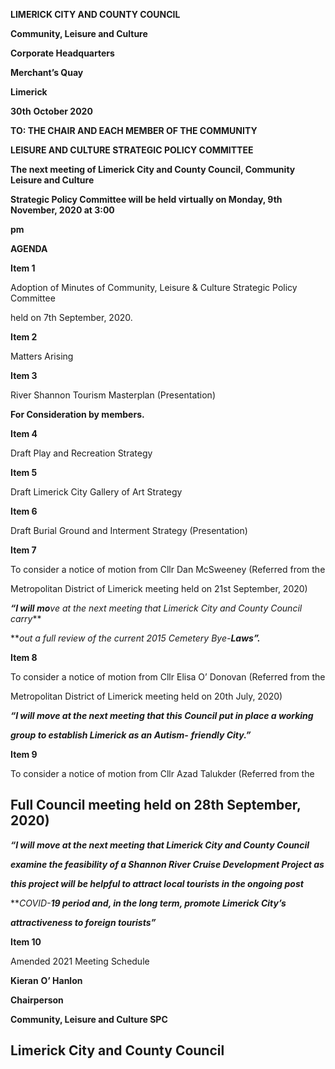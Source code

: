 **LIMERICK CITY AND COUNTY COUNCIL**

**Community, Leisure and Culture**

**Corporate Headquarters**

**Merchant’s Quay**

**Limerick**

**30th** **October 2020**

**TO: THE CHAIR AND EACH MEMBER OF THE COMMUNITY**

**LEISURE AND CULTURE STRATEGIC POLICY COMMITTEE**

**The next meeting of Limerick City and County Council, Community Leisure and Culture**

**Strategic Policy Committee will be held virtually on Monday, 9th** **November, 2020 at 3:00**

**pm**

**AGENDA**

**Item 1**

Adoption of Minutes of Community, Leisure & Culture Strategic Policy Committee

held on 7th September, 2020.

**Item 2**

Matters Arising

**Item 3**

River Shannon Tourism Masterplan (Presentation)

**For Consideration by members.**

**Item 4**

Draft Play and Recreation Strategy

**Item 5**

Draft Limerick City Gallery of Art Strategy

**Item 6**

Draft Burial Ground and Interment Strategy (Presentation)

**Item 7**

To consider a notice of motion from Cllr Dan McSweeney (Referred from the

Metropolitan District of Limerick meeting held on 21st September, 2020)

***“I will mo**ve at the next meeting that Limerick City and County Council carry***

***out a full review of the current 2015 Cemetery Bye-**Laws”.***

**Item 8**

To consider a notice of motion from Cllr Elisa O’ Donovan (Referred from the

Metropolitan District of Limerick meeting held on 20th July, 2020)

***“I will move at the next meeting that this Council put in place a working***

***group to establish Limerick as an Autism-*** ***friendly City.”***

**Item 9**

To consider a notice of motion from Cllr Azad Talukder (Referred from the

Full Council meeting held on 28th September, 2020)
---
***“I will move at the next meeting that Limerick City and County Council***

***examine the feasibility of a Shannon River Cruise Development Project as***

***this project will be helpful to attract local tourists in the ongoing post***

***COVID-**19 period and, in the long term, promote Limerick City’s***

***attractiveness to foreign tourists”***

**Item 10**

Amended 2021 Meeting Schedule

**Kieran** **O’ Hanlon**

**Chairperson**

**Community, Leisure and Culture SPC**

**Limerick City and County Council**
---
